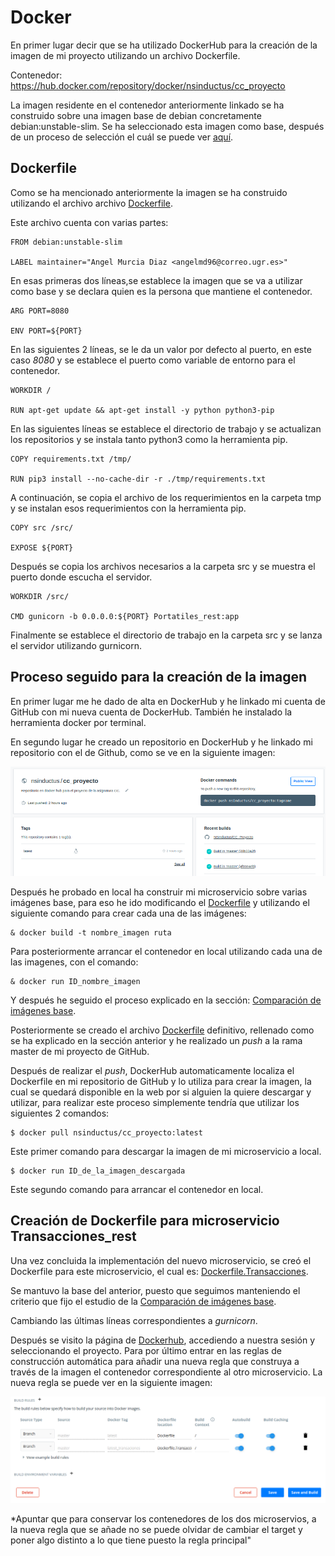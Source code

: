 # Docker

En primer lugar decir que se ha utilizado DockerHub para la creación de la imagen de mi proyecto utilizando un archivo Dockerfile.

Contenedor: https://hub.docker.com/repository/docker/nsinductus/cc_proyecto

La imagen residente en el contenedor anteriormente linkado se ha construido sobre una imagen base de debian concretamente debian:unstable-slim. Se ha seleccionado esta imagen como base, después de un proceso de selección el cuál se puede ver [aquí](comparacion_imagenes.md).

## Dockerfile

Como se ha mencionado anteriormente la imagen se ha construido utilizando el archivo archivo [Dockerfile](https://github.com/NSInductus/CC_Proyecto/blob/master/Dockerfile).

Este archivo cuenta con varias partes:


```
FROM debian:unstable-slim

LABEL maintainer="Angel Murcia Diaz <angelmd96@correo.ugr.es>"
```

En esas primeras dos líneas,se establece la imagen que se va a utilizar como base y se declara quien es la persona que mantiene el contenedor.


```
ARG PORT=8080

ENV PORT=${PORT}
```

En las siguientes 2 líneas, se le da un valor por defecto al puerto, en este caso *8080* y se establece el puerto como variable de entorno para el contenedor.

```
WORKDIR /

RUN apt-get update && apt-get install -y python python3-pip

```

En las siguientes líneas se establece el directorio de trabajo y se actualizan los repositorios y se instala tanto python3 como la herramienta pip.

```
COPY requirements.txt /tmp/

RUN pip3 install --no-cache-dir -r ./tmp/requirements.txt

```

A continuación, se copia el archivo de los requerimientos en la carpeta tmp y se instalan esos requerimientos con la herramienta pip.


```
COPY src /src/

EXPOSE ${PORT}

```

Después se copia los archivos necesarios a la carpeta src y se muestra el puerto donde escucha el servidor.


```
WORKDIR /src/

CMD gunicorn -b 0.0.0.0:${PORT} Portatiles_rest:app

```

Finalmente se establece el directorio de trabajo en la carpeta src y se lanza el servidor utilizando gurnicorn.


## Proceso seguido para la creación de la imagen

En primer lugar me he dado de alta en DockerHub y he linkado mi cuenta de GitHub con mi nueva cuenta de DockerHub. También he instalado la herramienta docker por terminal.

En segundo lugar he creado un repositorio en DockerHub y he linkado mi repositorio con el de Github, como se ve en la siguiente imagen:

![](img/dockerhub.png)


Después he probado en local ha construir mi microservicio sobre varias imágenes base, para eso he ido modificando el [Dockerfile](https://github.com/NSInductus/CC_Proyecto/blob/master/Dockerfile) y utilizando el siguiente comando para crear cada una de las imágenes:

```
& docker build -t nombre_imagen ruta
```

Para posteriormente arrancar el contenedor en local utilizando cada una de las imagenes, con el comando:

```
& docker run ID_nombre_imagen
```
Y después he seguido el proceso explicado en la sección: [Comparación de imágenes base](comparacion_imagenes.md).

Posteriormente se creado el archivo [Dockerfile](https://github.com/NSInductus/CC_Proyecto/blob/master/Dockerfile) definitivo, rellenado como se ha explicado en la sección anterior  y he realizado un *push* a la rama master de mi proyecto de GitHub.


Después de realizar el *push*, DockerHub automaticamente localiza el Dockerfile en mi repositorio de GitHub y lo utiliza para crear la imagen, la cual se quedará disponible en la web por si alguien la quiere descargar y utilizar, para realizar este proceso simplemente tendría que utilizar los siguientes 2 comandos:


```
$ docker pull nsinductus/cc_proyecto:latest

```

Este primer comando para descargar la imagen de mi microservicio a local.


```
$ docker run ID_de_la_imagen_descargada

```

Este segundo comando para arrancar el contenedor en local.


## Creación de Dockerfile para microservicio Transacciones_rest

Una vez concluida la implementación del nuevo microservicio, se creó el Dockerfile para este microservicio, el cual es: [Dockerfile.Transacciones](https://github.com/NSInductus/CC_Proyecto/blob/master/Dockerfile.Transacciones).

Se mantuvo la base del anterior, puesto que seguimos manteniendo el criterio que fijo el estudio de la [Comparación de imágenes base](comparacion_imagenes.md).

Cambiando las últimas líneas correspondientes a *gurnicorn*.

Después se visito la página de [Dockerhub](https://hub.docker.com/), accediendo a nuestra sesión y seleccionando el proyecto. Para por último entrar en las reglas de construcción automática para añadir una nueva regla que construya a través de la imagen el contenedor correspondiente al otro microservicio. La nueva regla se puede ver en la siguiente imagen:

![](img/nueva_regla.png)

*Apuntar que para conservar los contenedores de los dos microservios, a la nueva regla que se añade no se puede olvidar de cambiar el target y poner algo distinto a lo que tiene puesto la regla principal"
